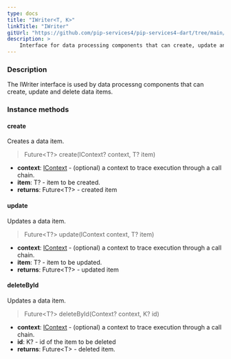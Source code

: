```yaml
---
type: docs
title: "IWriter<T, K>"
linkTitle: "IWriter"
gitUrl: "https://github.com/pip-services4/pip-services4-dart/tree/main/pip-services4-persistence-dart"
description: >
    Interface for data processing components that can create, update and delete data items.
---
```


### Description

The IWriter interface is used by data processng components that can create, update and delete data items.

### Instance methods

#### create
Creates a data item.

> Future\<T?\> create(IContext? context, T? item)

- **context**: [IContext](../../../components/context/icontext) - (optional) a context to trace execution through a call chain.
- **item**: T? - item to be created.
- **returns**: Future\<T?\> - created item


#### update
Updates a data item.

> Future\<T?\> update(IContext context, T? item)

- **context**: [IContext](../../../components/context/icontext) - (optional) a context to trace execution through a call chain.
- **item**: T? - item to be updated.
- **returns**: Future\<T?\> - updated item


#### deleteById
Updates a data item.

> Future\<T?\> deleteById(Context? context, K? id)

- **context**: [IContext](../../../components/context/icontext) - (optional) a context to trace execution through a call chain.
- **id**: K? - id of the item to be deleted
- **returns**: Future\<T\> - deleted item.
